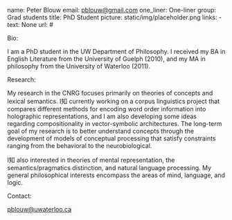 name: Peter Blouw
email: pblouw@gmail.com
one_liner: One-liner 
group: Grad students
title: PhD Student
picture: static/img/placeholder.png
links: 
    - text: None
      url: #

Bio:

  
I am a PhD student in the UW Department of Philosophy. I received my BA in
English Literature from the University of Guelph (2010), and my MA in
philosophy from the University of Waterloo (2011).

  
Research:

  
My research in the CNRG focuses primarily on theories of concepts and lexical
semantics. I知 currently working on a corpus linguistics project that compares
different methods for encoding word order information into holographic
representations, and I am also developing some ideas regarding
compositionality in vector-symbolic architectures. The long-term goal of my
research is to better understand concepts through the development of models of
conceptual processing that satisfy constraints ranging from the behavioral to
the neurobiological.

  
I知 also interested in theories of mental representation, the
semantics/pragmatics distinction, and natural language processing. My general
philosophical interests encompass the areas of mind, language, and logic.

  
Contact:

  
pblouw@uwaterloo.ca


